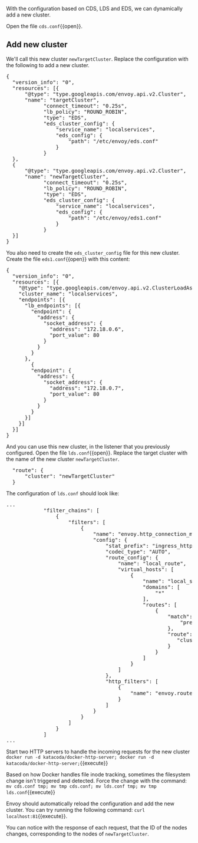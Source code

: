 With the configuration based on CDS, LDS and EDS, we can dynamically add a new cluster.

Open the file `cds.conf`{{open}}.

## Add new cluster

We'll call this new cluster `newTargetCluster`. Replace the configuration with the following to add a new cluster.

<pre class="file" data-filename="cds.conf" data-target="replace">
{
  "version_info": "0",
  "resources": [{
      "@type": "type.googleapis.com/envoy.api.v2.Cluster",
      "name": "targetCluster",
			"connect_timeout": "0.25s",
			"lb_policy": "ROUND_ROBIN",
			"type": "EDS",
			"eds_cluster_config": {
				"service_name": "localservices",
				"eds_config": {
					"path": "/etc/envoy/eds.conf"
				}
			}
  },
  {
      "@type": "type.googleapis.com/envoy.api.v2.Cluster",
      "name": "newTargetCluster",
			"connect_timeout": "0.25s",
			"lb_policy": "ROUND_ROBIN",
			"type": "EDS",
			"eds_cluster_config": {
				"service_name": "localservices",
				"eds_config": {
					"path": "/etc/envoy/eds1.conf"
				}
			}
  }]
}
</pre>

You also need to create the `eds_cluster_config` file for this new cluster.
Create the file `eds1.conf`{{open}} with this content:

<pre class="file" data-filename="eds1.conf" data-target="replace">
{
  "version_info": "0",
  "resources": [{
    "@type": "type.googleapis.com/envoy.api.v2.ClusterLoadAssignment",
    "cluster_name": "localservices",
    "endpoints": [{
      "lb_endpoints": [{
        "endpoint": {
          "address": {
            "socket_address": {
              "address": "172.18.0.6",
              "port_value": 80
            }
          }
        }
      },
	    {
        "endpoint": {
          "address": {
            "socket_address": {
              "address": "172.18.0.7",
              "port_value": 80
            }
          }
        }
      }]
    }]
  }]
}
</pre>

And you can use this new cluster, in the listener that you previously configured. Open the file `lds.conf`{{open}}.
Replace the target cluster with the name of the new cluster `newTargetCluster`.

<pre class="file" data-target="clipboard">
  "route": {
      "cluster": "newTargetCluster"
  }
</pre>

The configuration of `lds.conf` should look like:

<pre class="file">
...
            "filter_chains": [
                {
                    "filters": [
                        {
                            "name": "envoy.http_connection_manager",
                            "config": {
                                "stat_prefix": "ingress_http",
                                "codec_type": "AUTO",
                                "route_config": {
                                    "name": "local_route",
                                    "virtual_hosts": [
                                        {
                                            "name": "local_service",
                                            "domains": [
                                                "*"
                                            ],
                                            "routes": [
                                                {
                                                    "match": {
                                                        "prefix": "/"
                                                    },
                                                    "route": {
                                                       "cluster": "newTargetCluster"
                                                    }
                                                }
                                            ]
                                        }
                                    ]
                                },
                                "http_filters": [
                                    {
                                        "name": "envoy.router"
                                    }
                                ]
                            }
                        }
                    ]
                }
            ]
...
</pre>

Start two HTTP servers to handle the incoming requests for the new cluster
`docker run -d katacoda/docker-http-server; docker run -d katacoda/docker-http-server;`{{execute}}

Based on how Docker handles file inode tracking, sometimes the filesystem change isn't triggered and detected.
Force the change with the command: `mv cds.conf tmp; mv tmp cds.conf; mv lds.conf tmp; mv tmp lds.conf`{{execute}}

Envoy should automatically reload the configuration and add the new cluster. You can try running the following command:
`curl localhost:81`{{execute}}.

You can notice with the response of each request, that the ID of the nodes changes, corresponding to the nodes of `newTargetCluster`.